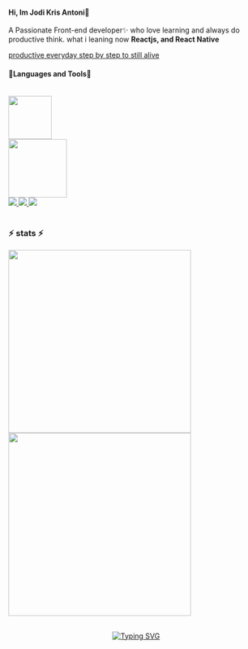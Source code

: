 <h4 align="left"> Hi, Im Jodi Kris Antoni👋 </h4>

A Passionate Front-end developer✨ who love learning and always do productive think.
what i leaning now <b>Reactjs, and React Native</b>
<p><u>productive everyday step by step to still alive</u></p>

<h4 align="left"> 🔭Languages and Tools🔭</h4>
<br>
<div align="left">
  <a href="https://skillicons.dev">
    <img width="85px" src="https://skillicons.dev/icons?i=js,html,css"/><br>
    <img width="115px" src="https://skillicons.dev/icons?i=vscode,figma,git,bootstrap"/>
  </a>

</div>
<div align="left">
  <a href="mailto: jody201542@gmail.com" target="_blank"> 
    <img src=	"https://img.shields.io/badge/Gmail-D14836?style=for-the-badge&logo=gmail&logoColor=white" />
  </a>
  <a href="https://www.instagram.com/jody_krisantoni?" target="_blank">
    <img src=	"https://img.shields.io/badge/Instagram-E4405F?style=for-the-badge&logo=instagram&logoColor=white" />
  </a>
  <a href="https://github.com/Jodikrisantoni" target="_blank">
    <img src=	"https://img.shields.io/badge/GitHub-100000?style=for-the-badge&logo=github&logoColor=white" />
  </a>
</div>

<br/>

<h3 align="left">⚡ stats ⚡</h3>
<p display="inline-box">
  <img width="360px" src="https://github-readme-stats.vercel.app/api?username=jodikrisantoni&show_icons=true&theme=radical">
  <img width="360px" src="https://github-readme-stats.vercel.app/api/top-langs/?username=jodikrisantoni&langs_count=8&layout=compact&size_weight=0.5&count_weight=0.5&theme=radical">
</p>

<br/>
<div align="center">
  <a href="https://git.io/typing-svg">
    <img src="https://readme-typing-svg.demolab.com?font=Fira+Code&pause=1000&width=435&lines=Thankyou+for+Visiting" alt="Typing SVG" />
  </a>
</div>


<!--
**Jodikrisantoni/Jodikrisantoni** is a ✨ _special_ ✨ repository because its `README.md` (this file) appears on your GitHub profile.

Here are some ideas to get you started:

- 🔭 I’m currently working on ...
- 🌱 I’m currently learning ...
- 👯 I’m looking to collaborate on ...
- 🤔 I’m looking for help with ...
- 💬 Ask me about ...
- 📫 How to reach me: ...
- 😄 Pronouns: ...
- ⚡ Fun fact: ...
-->
